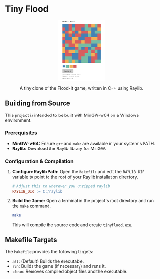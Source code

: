 <p align="center">
  <h1>Tiny Flood</h1>
</p>

<p align="center">
  <img src="assets/screen.png" alt="Screenshot" height="200px"/>
</p>

<p align="center">
  A tiny clone of the Flood-It game, written in C++ using Raylib.
</p>


## Building from Source

This project is intended to be built with MinGW-w64 on a Windows environment.

### Prerequisites

* **MinGW-w64:** Ensure `g++` and `make` are available in your system's PATH.
* **Raylib:** Download the Raylib library for MinGW.

### Configuration & Compilation

1. **Configure Raylib Path:** Open the `Makefile` and edit the `RAYLIB_DIR` variable to point to the root of your Raylib installation directory.

    ```makefile
    # Adjust this to wherever you unzipped raylib
    RAYLIB_DIR := C:/raylib
    ```

2. **Build the Game:** Open a terminal in the project's root directory and run the `make` command.

    ```sh
    make
    ```

    This will compile the source code and create `tinyflood.exe`.

## Makefile Targets

The `Makefile` provides the following targets:

* `all`: (Default) Builds the executable.
* `run`: Builds the game (if necessary) and runs it.
* `clean`: Removes compiled object files and the executable.

